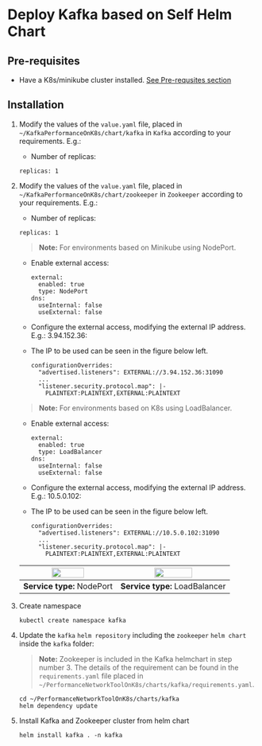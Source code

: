 # Deploy Kafka based on Self Helm Chart

## Pre-requisites

- Have a K8s/minikube cluster installed. [See Pre-requsites section](../README.md/#prerequisites)

## Installation

1. Modify the values of the `value.yaml` file, placed in `~/KafkaPerformanceOnK8s/chart/kafka` in `Kafka` according to your requirements. E.g.:

   - Number of replicas:

   ```console
   replicas: 1
   ```

2. Modify the values of the `value.yaml` file, placed in `~/KafkaPerformanceOnK8s/chart/zookeeper` in `Zookeeper` according to your requirements. E.g.:

   - Number of replicas:

   ```console
   replicas: 1
   ```

   > **Note:** For environments based on Minikube using NodePort.

    - Enable external access:

	   ```console
	   external:
	     enabled: true
	     type: NodePort
	   dns:
	     useInternal: false
	     useExternal: false
	   ```

    - Configure the external access, modifying the external IP address. E.g.: 3.94.152.36:
	- The IP to be used can be seen in the figure below left.

	   ```console
	   configurationOverrides:
	     "advertised.listeners": EXTERNAL://3.94.152.36:31090
	     ...
	     "listener.security.protocol.map": |-
	       PLAINTEXT:PLAINTEXT,EXTERNAL:PLAINTEXT
	   ```

   > **Note:** For environments based on K8s using LoadBalancer.

    - Enable external access:

	   ```console
	   external:
	     enabled: true
	     type: LoadBalancer
	   dns:
	     useInternal: false
	     useExternal: false
	   ```

    - Configure the external access, modifying the external IP address. E.g.: 10.5.0.102:
	- The IP to be used can be seen in the figure below left.

	   ```console
	   configurationOverrides:
	     "advertised.listeners": EXTERNAL://10.5.0.102:31090
	     ...
	     "listener.security.protocol.map": |-
	       PLAINTEXT:PLAINTEXT,EXTERNAL:PLAINTEXT
	   ```

	| <img src="https://user-images.githubusercontent.com/6643905/216343545-64a965c2-f79c-4c1e-8778-a23f0aaa1733.png"  width=60% height=60%> | <img src="https://user-images.githubusercontent.com/6643905/216343551-ef47bf13-0033-46c6-9062-c1cd7c7cc7d8.png"  width=60% height=60%> |
	|-------------------------------------------------------------------------------------------------------------------|-------------------------------------------------------------------------------------------------------------------|
	| **Service type:** NodePort                                                                                        | **Service type:** LoadBalancer                                                                                    |


3. Create namespace

   ```console
   kubectl create namespace kafka
   ```

4. Update the `kafka` `helm repository` including the `zookeeper` `helm chart` inside the `kafka` folder:

   > **Note:** Zookeeper is included in the Kafka helmchart in step number 3. The details of the requirement can be found in the `requirements.yaml` file placed in `~/PerformanceNetworkToolOnK8s/charts/kafka/requirements.yaml`.

   ```console
   cd ~/PerformanceNetworkToolOnK8s/charts/kafka
   helm dependency update
   ```

5. Install Kafka and Zookeeper cluster from helm chart

   ```console
   helm install kafka . -n kafka
   ```
